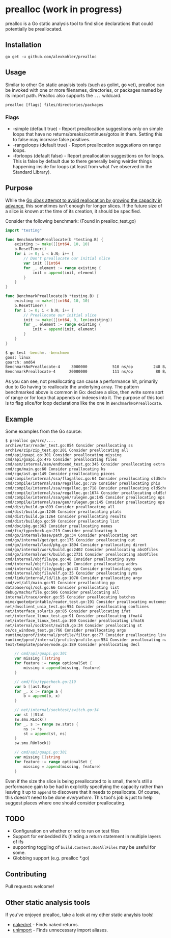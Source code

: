 # prealloc (work in progress)

prealloc is a Go static analysis tool to find slice declarations that could potentially be preallocated.

## Installation

    go get -u github.com/alexkohler/prealloc

## Usage

Similar to other Go static anaylsis tools (such as golint, go vet), prealloc can be invoked with one or more filenames, directories, or packages named by its import path. Prealloc also supports the `...` wildcard. 

    prealloc [flags] files/directories/packages

### Flags
- -simple (default true) - Report preallocation suggestions only on simple loops that have no returns/breaks/continues/gotos in them. Setting this to false may increase false positives.
- -rangeloops (default true) - Report preallocation suggestions on range loops.
- -forloops (default false) - Report preallocation suggestions on for loops. This is false by default due to there generally being weirder things happening inside for loops (at least from what I've observed in the Standard Library).

## Purpose

While the [Go *does* attempt to avoid reallocation by growing the capacity in advance](https://github.com/golang/go/blob/87e48c5afdcf5e01bb2b7f51b7643e8901f4b7f9/src/runtime/slice.go#L100-L112), this sometimes isn't enough for longer slices.  If the future size of a slice is known at the time of its creation, it should be specified.

Consider the following benchmark: (Found in prealloc_test.go)

```Go
import "testing"

func BenchmarkNoPreallocate(b *testing.B) {
	existing := make([]int64, 10, 10)
	b.ResetTimer()
	for i := 0; i < b.N; i++ {
		// Don't preallocate our initial slice
		var init []int64
		for _, element := range existing {
			init = append(init, element)
		}
	}
}

func BenchmarkPreallocate(b *testing.B) {
	existing := make([]int64, 10, 10)
	b.ResetTimer()
	for i := 0; i < b.N; i++ {
		// Preallocate our initial slice
		init := make([]int64, 0, len(existing))
		for _, element := range existing {
			init = append(init, element)
		}
	}
}
```

```Bash
$ go test -bench=. -benchmem
goos: linux
goarch: amd64
BenchmarkNoPreallocate-4   	 3000000	       510 ns/op	     248 B/op	       5 allocs/op
BenchmarkPreallocate-4     	20000000	       111 ns/op	      80 B/op	       1 allocs/op
```

As you can see, not preallocating can cause a performance hit, primarily due to Go having to reallocate the underlying array. The pattern benchmarked above is common in Go: declare a slice, then write some sort of range or for loop that appends or indexes into it. The purpose of this tool is to flag slice/for loop declarations like the one in `BenchmarkNoPreallocate`. 

## Example

Some examples from the Go source:

```Bash
$ prealloc go/src/....
archive/tar/reader_test.go:854 Consider preallocating ss
archive/zip/zip_test.go:201 Consider preallocating all
cmd/api/goapi.go:301 Consider preallocating missing
cmd/api/goapi.go:476 Consider preallocating files
cmd/asm/internal/asm/endtoend_test.go:345 Consider preallocating extra
cmd/cgo/main.go:60 Consider preallocating ks
cmd/cgo/ast.go:149 Consider preallocating pieces
cmd/compile/internal/ssa/flagalloc.go:64 Consider preallocating oldSched
cmd/compile/internal/ssa/regalloc.go:719 Consider preallocating phis
cmd/compile/internal/ssa/regalloc.go:718 Consider preallocating oldSched
cmd/compile/internal/ssa/regalloc.go:1674 Consider preallocating oldSched
cmd/compile/internal/ssa/gen/rulegen.go:145 Consider preallocating ops
cmd/compile/internal/ssa/gen/rulegen.go:145 Consider preallocating ops
cmd/dist/build.go:893 Consider preallocating all
cmd/dist/build.go:1246 Consider preallocating plats
cmd/dist/build.go:1264 Consider preallocating results
cmd/dist/buildgo.go:59 Consider preallocating list
cmd/doc/pkg.go:363 Consider preallocating names
cmd/fix/typecheck.go:219 Consider preallocating b
cmd/go/internal/base/path.go:34 Consider preallocating out
cmd/go/internal/get/get.go:175 Consider preallocating out
cmd/go/internal/load/pkg.go:1894 Consider preallocating dirent
cmd/go/internal/work/build.go:2402 Consider preallocating absOfiles
cmd/go/internal/work/build.go:2731 Consider preallocating absOfiles
cmd/internal/objfile/pe.go:48 Consider preallocating syms
cmd/internal/objfile/pe.go:38 Consider preallocating addrs
cmd/internal/objfile/goobj.go:43 Consider preallocating syms
cmd/internal/objfile/elf.go:35 Consider preallocating syms
cmd/link/internal/ld/lib.go:1070 Consider preallocating argv
cmd/vet/all/main.go:91 Consider preallocating pp
database/sql/sql.go:66 Consider preallocating list
debug/macho/file.go:506 Consider preallocating all
internal/trace/order.go:55 Consider preallocating batches
mime/quotedprintable/reader_test.go:191 Consider preallocating outcomes
net/dnsclient_unix_test.go:954 Consider preallocating confLines
net/interface_solaris.go:85 Consider preallocating ifat
net/interface_linux_test.go:91 Consider preallocating ifmat4
net/interface_linux_test.go:100 Consider preallocating ifmat6
net/internal/socktest/switch.go:34 Consider preallocating st
os/os_windows_test.go:766 Consider preallocating args
runtime/pprof/internal/profile/filter.go:77 Consider preallocating lines
runtime/pprof/internal/profile/profile.go:554 Consider preallocating names
text/template/parse/node.go:189 Consider preallocating decl

```

```Go
	// cmd/api/goapi.go:301
	var missing []string
	for feature := range optionalSet {
		missing = append(missing, feature)
	}

	// cmd/fix/typecheck.go:219
	var b []ast.Expr
	for _, x := range a {
		b = append(b, x)
	}

	// net/internal/socktest/switch.go:34
	var st []Stat
	sw.smu.RLock()
	for _, s := range sw.stats {
		ns := *s
		st = append(st, ns)
	}
	sw.smu.RUnlock()

	// cmd/api/goapi.go:301
	var missing []string
	for feature := range optionalSet {
		missing = append(missing, feature)
	}

```

Even if the size the slice is being preallocated to is small, there's still a performance gain to be had in explicitly specifying the capacity rather than leaving it up to `append` to discovere that it needs to preallocate. Of course, this doesn't need to be done *everywhere*. This tool's job is just to help suggest places where one should consider preallocating.

## TODO

- Configuration on whether or not to run on test files
- Support for embedded ifs (finding a return statement in multiple layers of ifs
- supporting toggling of `build.Context.UseAllFiles` may be useful for some. 
- Globbing support (e.g. prealloc *.go)


## Contributing

Pull requests welcome!


## Other static analysis tools

If you've enjoyed prealloc, take a look at my other static anaylsis tools!
- [nakedret](https://github.com/alexkohler/nakedret) - Finds naked returns.
- [unimport](https://github.com/alexkohler/unimport) - Finds unnecessary import aliases.
